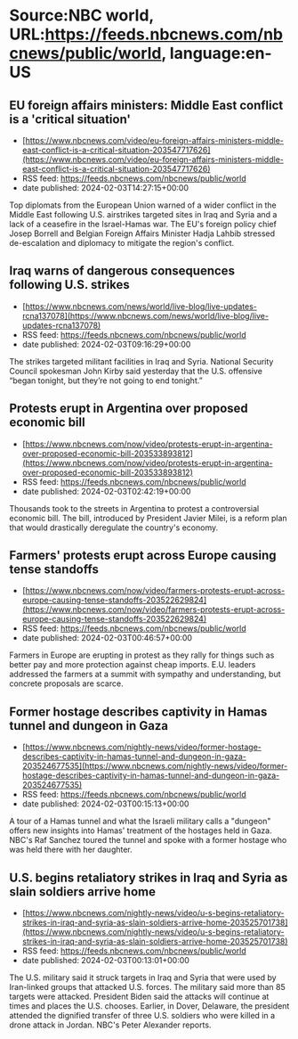 # Source:NBC world, URL:https://feeds.nbcnews.com/nbcnews/public/world, language:en-US

## EU foreign affairs ministers: Middle East conflict is a 'critical situation'
 - [https://www.nbcnews.com/video/eu-foreign-affairs-ministers-middle-east-conflict-is-a-critical-situation-203547717626](https://www.nbcnews.com/video/eu-foreign-affairs-ministers-middle-east-conflict-is-a-critical-situation-203547717626)
 - RSS feed: https://feeds.nbcnews.com/nbcnews/public/world
 - date published: 2024-02-03T14:27:15+00:00

Top diplomats from the European Union warned of a wider conflict in the Middle East following U.S. airstrikes targeted sites in Iraq and Syria and a lack of a ceasefire in the Israel-Hamas war. The EU's foreign policy chief Josep Borrell and Belgian Foreign Affairs Minister Hadja Lahbib stressed de-escalation and diplomacy to mitigate the region's conflict.

## Iraq warns of dangerous consequences following U.S. strikes
 - [https://www.nbcnews.com/news/world/live-blog/live-updates-rcna137078](https://www.nbcnews.com/news/world/live-blog/live-updates-rcna137078)
 - RSS feed: https://feeds.nbcnews.com/nbcnews/public/world
 - date published: 2024-02-03T09:16:29+00:00

The strikes targeted militant facilities in Iraq and Syria. National Security Council spokesman John Kirby said yesterday that the U.S. offensive “began tonight, but they’re not going to end tonight.”

## Protests erupt in Argentina over proposed economic bill
 - [https://www.nbcnews.com/now/video/protests-erupt-in-argentina-over-proposed-economic-bill-203533893812](https://www.nbcnews.com/now/video/protests-erupt-in-argentina-over-proposed-economic-bill-203533893812)
 - RSS feed: https://feeds.nbcnews.com/nbcnews/public/world
 - date published: 2024-02-03T02:42:19+00:00

Thousands took to the streets in Argentina to protest a controversial economic bill. The bill, introduced by President Javier Milei, is a reform plan that would drastically deregulate the country's economy.

## Farmers' protests erupt across Europe causing tense standoffs
 - [https://www.nbcnews.com/now/video/farmers-protests-erupt-across-europe-causing-tense-standoffs-203522629824](https://www.nbcnews.com/now/video/farmers-protests-erupt-across-europe-causing-tense-standoffs-203522629824)
 - RSS feed: https://feeds.nbcnews.com/nbcnews/public/world
 - date published: 2024-02-03T00:46:57+00:00

Farmers in Europe are erupting in protest as they rally for things such as better pay and more protection against cheap imports. E.U. leaders addressed the farmers at a summit with sympathy and understanding, but concrete proposals are scarce.

## Former hostage describes captivity in Hamas tunnel and dungeon in Gaza
 - [https://www.nbcnews.com/nightly-news/video/former-hostage-describes-captivity-in-hamas-tunnel-and-dungeon-in-gaza-203524677535](https://www.nbcnews.com/nightly-news/video/former-hostage-describes-captivity-in-hamas-tunnel-and-dungeon-in-gaza-203524677535)
 - RSS feed: https://feeds.nbcnews.com/nbcnews/public/world
 - date published: 2024-02-03T00:15:13+00:00

A tour of a Hamas tunnel and what the Israeli military calls a "dungeon" offers new insights into Hamas' treatment of the hostages held in Gaza. NBC's Raf Sanchez toured the tunnel and spoke with a former hostage who was held there with her daughter.

## U.S. begins retaliatory strikes in Iraq and Syria as slain soldiers arrive home
 - [https://www.nbcnews.com/nightly-news/video/u-s-begins-retaliatory-strikes-in-iraq-and-syria-as-slain-soldiers-arrive-home-203525701738](https://www.nbcnews.com/nightly-news/video/u-s-begins-retaliatory-strikes-in-iraq-and-syria-as-slain-soldiers-arrive-home-203525701738)
 - RSS feed: https://feeds.nbcnews.com/nbcnews/public/world
 - date published: 2024-02-03T00:13:01+00:00

The U.S. military said it struck targets in Iraq and Syria that were used by Iran-linked groups that attacked U.S. forces. The military said more than 85 targets were attacked. President Biden said the attacks will continue at times and places the U.S. chooses. Earlier, in Dover, Delaware, the president attended the dignified transfer of three U.S. soldiers who were killed in a drone attack in Jordan. NBC's Peter Alexander reports.

